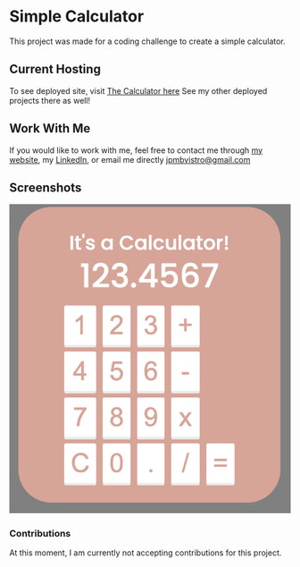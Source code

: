 # Simple Calculator

This project was made for a coding challenge to create a simple calculator.

## Current Hosting

To see deployed site, visit [The Calculator here](https://jpmbvistro-simple-calc.netlify.app)
See my other deployed projects there as well!

## Work With Me

If you would like to work with me, feel free to contact me through [my website](https://www.jpmbvistro.com), my [LinkedIn](https://www.linkedin.com/in/juan-justin-vistro/), or email me directly [jpmbvistro@gmail.com](mailto:JPMBVistro@gmail.com)

## Screenshots

![Calculator Screenshot](screenshots/full-screenshot.png)

### Contributions
At this moment, I am currently not accepting contributions for this project.
